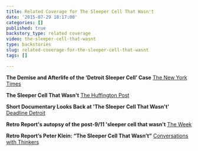 ```yaml
---
title: Related Coverage for The Sleeper Cell That Wasn't
date: '2015-07-29 18:17:00'
categories: []
published: true
backstory_type: related coverage
video: the-sleeper-cell-that-wasnt
type: backstories
slug: related-coverage-for-the-sleeper-cell-that-wasnt
tags: []

---
```

**The Demise and Afterlife of the ‘Detroit Sleeper Cell’ Case**
[The New York Times](http://www.nytimes.com/2013/11/18/booming/the-demise-and-afterlife-of-the-detroit-sleeper-cell-case.html?ref=booming)

**The Sleeper Cell That Wasn't**
[The Huffington Post](http://www.huffingtonpost.com/2013/11/18/the-sleeper-cell-that-wasnt_n_4289944.html)

**Short Documentary Looks Back at 'The Sleeper Cell That Wasn't'**
[Deadline Detroit](http://www.deadlinedetroit.com/articles/7268/video_short_documentary_looks_back_at_the_sleeper_cell_that_wasn_t#.VbkXiBNViko)

**Retro Report's autopsy of the post-9/11 'sleeper cell that wasn't**
[The Week](http://theweek.com/articles/456218/retro-reports-autopsy-post911-sleeper-cell-that-wasnt)

**Retro Report’s Peter Klein: “The Sleeper Cell That Wasn’t”**
[Conversations with Thinkers](http://chrisriback.com/2013/11/24/retro-reports-peter-klein-the-sleeper-cell-that-wasnt/)

